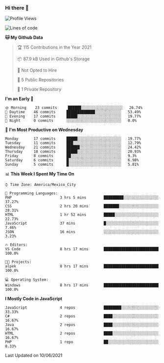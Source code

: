 ### Hi there 👋

<!--START_SECTION:waka-->
![Profile Views](http://img.shields.io/badge/Profile%20Views-0-blue)

![Lines of code](https://img.shields.io/badge/From%20Hello%20World%20I%27ve%20Written-1.8%20million%20lines%20of%20code-blue)

**🐱 My Github Data** 

> 🏆 115 Contributions in the Year 2021
 > 
> 📦 87.9 kB Used in Github's Storage 
 > 
> 🚫 Not Opted to Hire
 > 
> 📜 5 Public Repositories 
 > 
> 🔑 1 Private Repository 
 > 
**I'm an Early 🐤** 

```text
🌞 Morning    23 commits     ██████░░░░░░░░░░░░░░░░░░░   26.74% 
🌆 Daytime    46 commits     █████████████░░░░░░░░░░░░   53.49% 
🌃 Evening    17 commits     █████░░░░░░░░░░░░░░░░░░░░   19.77% 
🌙 Night      0 commits      ░░░░░░░░░░░░░░░░░░░░░░░░░   0.0%

```
📅 **I'm Most Productive on Wednesday** 

```text
Monday       17 commits     █████░░░░░░░░░░░░░░░░░░░░   19.77% 
Tuesday      11 commits     ███░░░░░░░░░░░░░░░░░░░░░░   12.79% 
Wednesday    21 commits     ██████░░░░░░░░░░░░░░░░░░░   24.42% 
Thursday     18 commits     █████░░░░░░░░░░░░░░░░░░░░   20.93% 
Friday       8 commits      ██░░░░░░░░░░░░░░░░░░░░░░░   9.3% 
Saturday     6 commits      █░░░░░░░░░░░░░░░░░░░░░░░░   6.98% 
Sunday       5 commits      █░░░░░░░░░░░░░░░░░░░░░░░░   5.81%

```


📊 **This Week I Spent My Time On** 

```text
⌚︎ Time Zone: America/Mexico_City

💬 Programming Languages: 
PHP                      3 hrs 5 mins        █████████░░░░░░░░░░░░░░░░   37.27% 
CSS                      2 hrs 20 mins       ███████░░░░░░░░░░░░░░░░░░   28.31% 
HTML                     1 hr 52 mins        █████░░░░░░░░░░░░░░░░░░░░   22.73% 
JavaScript               37 mins             █░░░░░░░░░░░░░░░░░░░░░░░░   7.46% 
JSON                     16 mins             ░░░░░░░░░░░░░░░░░░░░░░░░░   3.23%

🔥 Editors: 
VS Code                  8 hrs 17 mins       █████████████████████████   100.0%

🐱‍💻 Projects: 
alpek                    8 hrs 17 mins       █████████████████████████   100.0%

💻 Operating System: 
Windows                  8 hrs 17 mins       █████████████████████████   100.0%

```

**I Mostly Code in JavaScript** 

```text
JavaScript               4 repos             ████████░░░░░░░░░░░░░░░░░   33.33% 
C#                       2 repos             ████░░░░░░░░░░░░░░░░░░░░░   16.67% 
Java                     2 repos             ████░░░░░░░░░░░░░░░░░░░░░   16.67% 
HTML                     2 repos             ████░░░░░░░░░░░░░░░░░░░░░   16.67% 
PHP                      1 repo              ██░░░░░░░░░░░░░░░░░░░░░░░   8.33%

```



 Last Updated on 10/06/2021
<!--END_SECTION:waka-->

<!--
**JorgeGinez/JorgeGinez** is a ✨ _special_ ✨ repository because its `README.md` (this file) appears on your GitHub profile.

Here are some ideas to get you started:

- 🔭 I’m currently working on ...
- 🌱 I’m currently learning ...
- 👯 I’m looking to collaborate on ...
- 🤔 I’m looking for help with ...
- 💬 Ask me about ...
- 📫 How to reach me: ...
- 😄 Pronouns: ...
- ⚡ Fun fact: ...
-->
